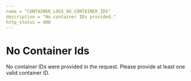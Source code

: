 ```yaml
---
name = "CONTAINER_LOGS_NO_CONTAINER_IDS"
description = "No container IDs provided."
http_status = 400
---
```


# No Container Ids

No container IDs were provided in the request. Please provide at least one valid container ID.
